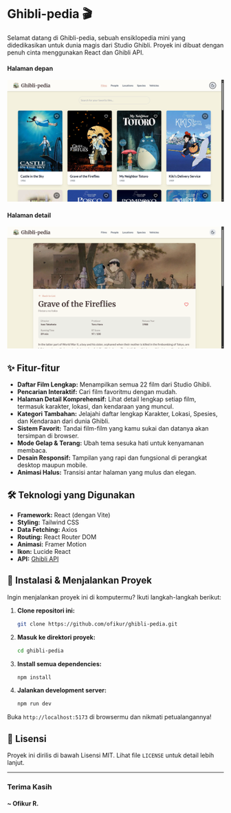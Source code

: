 # Ghibli-pedia 🎬

Selamat datang di Ghibli-pedia, sebuah ensiklopedia mini yang didedikasikan untuk dunia magis dari Studio Ghibli. Proyek ini dibuat dengan penuh cinta menggunakan React dan Ghibli API.

#### Halaman depan
![Ghibli-pedia Screenshot](screenshot/halaman-depan.jpg)
#### Halaman detail
![Ghibli-pedia Screenshot](screenshot/halaman-detail.jpg)

## ✨ Fitur-fitur

-   **Daftar Film Lengkap:** Menampilkan semua 22 film dari Studio Ghibli.
-   **Pencarian Interaktif:** Cari film favoritmu dengan mudah.
-   **Halaman Detail Komprehensif:** Lihat detail lengkap setiap film, termasuk karakter, lokasi, dan kendaraan yang muncul.
-   **Kategori Tambahan:** Jelajahi daftar lengkap Karakter, Lokasi, Spesies, dan Kendaraan dari dunia Ghibli.
-   **Sistem Favorit:** Tandai film-film yang kamu sukai dan datanya akan tersimpan di browser.
-   **Mode Gelap & Terang:** Ubah tema sesuka hati untuk kenyamanan membaca.
-   **Desain Responsif:** Tampilan yang rapi dan fungsional di perangkat desktop maupun mobile.
-   **Animasi Halus:** Transisi antar halaman yang mulus dan elegan.

## 🛠️ Teknologi yang Digunakan

-   **Framework:** React (dengan Vite)
-   **Styling:** Tailwind CSS
-   **Data Fetching:** Axios
-   **Routing:** React Router DOM
-   **Animasi:** Framer Motion
-   **Ikon:** Lucide React
-   **API:** [Ghibli API](https://ghibliapi.vercel.app/)

## 🚀 Instalasi & Menjalankan Proyek

Ingin menjalankan proyek ini di komputermu? Ikuti langkah-langkah berikut:

1.  **Clone repositori ini:**
    ```sh
    git clone https://github.com/ofikur/ghibli-pedia.git
    ```

2.  **Masuk ke direktori proyek:**
    ```sh
    cd ghibli-pedia
    ```

3.  **Install semua dependencies:**
    ```sh
    npm install
    ```

4.  **Jalankan development server:**
    ```sh
    npm run dev
    ```

Buka `http://localhost:5173` di browsermu dan nikmati petualangannya!

## 📜 Lisensi

Proyek ini dirilis di bawah Lisensi MIT. Lihat file `LICENSE` untuk detail lebih lanjut.

---

### Terima Kasih 
#### ~ Ofikur R.
